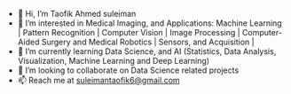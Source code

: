 - 👋 Hi, I’m Taofik Ahmed suleiman
- 👀 I’m interested in Medical Imaging, and Applications: Machine Learning | Pattern Recognition | Computer Vision | Image Processing | Computer-Aided Surgery and Medical Robotics | Sensors, and Acquisition |
- 🌱 I’m currently learning Data Science, and AI (Statistics, Data Analysis, Visualization, Machine Learning and Deep Learning)
- 💞️ I’m looking to collaborate on Data Science related projects
- 📫 Reach me at suleimantaofik6@gmail.com

<!---
suleimantaofik6/suleimantaofik6 is a ✨ special ✨ repository because its `README.md` (this file) appears on your GitHub profile.
You can click the Preview link to take a look at your changes.
--->
